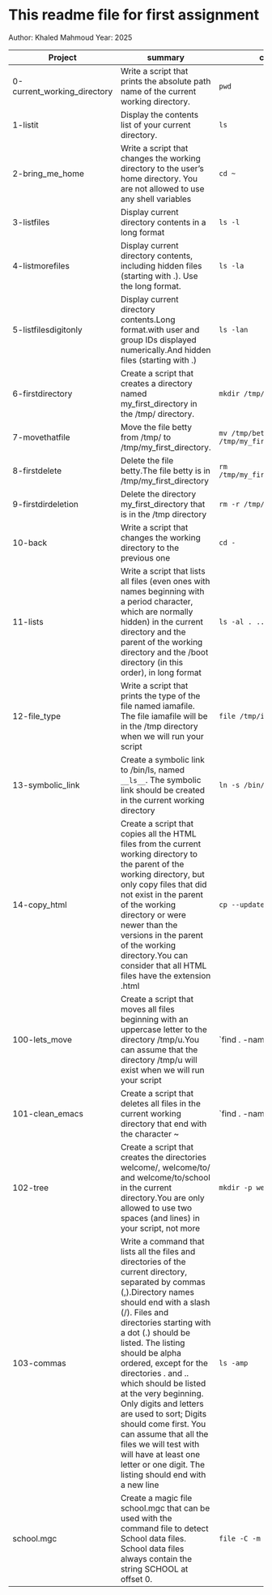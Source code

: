 # This readme file for first assignment
Author: Khaled Mahmoud
Year: 2025

|Project | summary | command|
|--------|---------|--------|
|0-current_working_directory|Write a script that prints the absolute path name of the current working directory.|`pwd`|
|1-listit|Display the contents list of your current directory.|`ls`|
|2-bring_me_home|Write a script that changes the working directory to the user’s home directory. You are not allowed to use any shell variables|`cd ~`|
|3-listfiles|Display current directory contents in a long format|`ls -l`|
|4-listmorefiles|Display current directory contents, including hidden files (starting with .). Use the long format.|`ls -la`|
|5-listfilesdigitonly|Display current directory contents.Long format.with user and group IDs displayed numerically.And hidden files (starting with .)|`ls -lan`|
|6-firstdirectory|Create a script that creates a directory named my_first_directory in the /tmp/ directory.|`mkdir /tmp/my_first_directory`|
|7-movethatfile|Move the file betty from /tmp/ to /tmp/my_first_directory.|`mv /tmp/betty /tmp/my_first_directory`|
|8-firstdelete|Delete the file betty.The file betty is in /tmp/my_first_directory|`rm /tmp/my_first_directory/betty`|
|9-firstdirdeletion|Delete the directory my_first_directory that is in the /tmp directory|`rm -r /tmp/my_first_directory`|
|10-back|Write a script that changes the working directory to the previous one|`cd -`|
|11-lists|Write a script that lists all files (even ones with names beginning with a period character, which are normally hidden) in the current directory and the parent of the working directory and the /boot directory (in this order), in long format|`ls -al . .. /boot/`|
|12-file_type|Write a script that prints the type of the file named iamafile. The file iamafile will be in the /tmp directory when we will run your script|`file /tmp/iamafile`|
|13-symbolic_link|Create a symbolic link to /bin/ls, named `__ls__`. The symbolic link should be created in the current working directory|`ln -s /bin/ls $PWD/__ls__`|
|14-copy_html|Create a script that copies all the HTML files from the current working directory to the parent of the working directory, but only copy files that did not exist in the parent of the working directory or were newer than the versions in the parent of the working directory.You can consider that all HTML files have the extension .html|`cp --update *.html ..`|
|100-lets_move|Create a script that moves all files beginning with an uppercase letter to the directory /tmp/u.You can assume that the directory /tmp/u will exist when we will run your script|`find . -name '[A-Z]*' -print0 | xargs -0 mv -t /tmp/u/`|
|101-clean_emacs|Create a script that deletes all files in the current working directory that end with the character ~|`find . -name '*~' -print0 | xargs -0 rm -f --`|
|102-tree|Create a script that creates the directories welcome/, welcome/to/ and welcome/to/school in the current directory.You are only allowed to use two spaces (and lines) in your script, not more|`mkdir -p welcome/to/school`|
|103-commas|Write a command that lists all the files and directories of the current directory, separated by commas (,).Directory names should end with a slash (/). Files and directories starting with a dot (.) should be listed. The listing should be alpha ordered, except for the directories . and .. which should be listed at the very beginning. Only digits and letters are used to sort; Digits should come first. You can assume that all the files we will test with will have at least one letter or one digit. The listing should end with a new line|`ls -amp`|
|school.mgc|Create a magic file school.mgc that can be used with the command file to detect School data files. School data files always contain the string SCHOOL at offset 0.|`file -C -m school.magic `|
